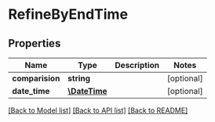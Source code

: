# RefineByEndTime

## Properties
Name | Type | Description | Notes
------------ | ------------- | ------------- | -------------
**comparision** | **string** |  | [optional] 
**date_time** | [**\DateTime**](\DateTime.md) |  | [optional] 

[[Back to Model list]](../README.md#documentation-for-models) [[Back to API list]](../README.md#documentation-for-api-endpoints) [[Back to README]](../README.md)



